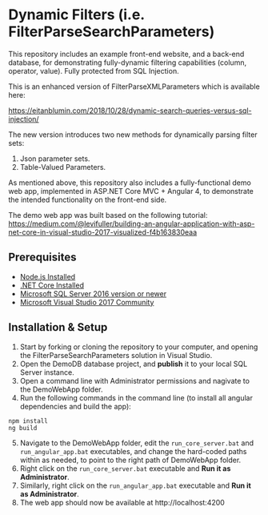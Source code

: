 # Dynamic Filters (i.e. FilterParseSearchParameters)

This repository includes an example front-end website, and a back-end database, for demonstrating fully-dynamic filtering capabilities (column, operator, value). Fully protected from SQL Injection.

This is an enhanced version of FilterParseXMLParameters which is available here:

https://eitanblumin.com/2018/10/28/dynamic-search-queries-versus-sql-injection/

The new version introduces two new methods for dynamically parsing filter sets:
1. Json parameter sets.
2. Table-Valued Parameters.

As mentioned above, this repository also includes a fully-functional demo web app, implemented in ASP.NET Core MVC + Angular 4, to demonstrate the intended functionality on the front-end side.

The demo web app was built based on the following tutorial: https://medium.com/@levifuller/building-an-angular-application-with-asp-net-core-in-visual-studio-2017-visualized-f4b163830eaa

## Prerequisites

- [Node.js Installed](https://nodejs.org/en/download/)
- [.NET Core Installed](https://www.microsoft.com/net/core#windowscmd)
- [Microsoft SQL Server 2016 version or newer](https://www.microsoft.com/en-us/sql-server/sql-server-downloads)
- [Microsoft Visual Studio 2017 Community](https://www.visualstudio.com/downloads/)

## Installation & Setup

1. Start by forking or cloning the repository to your computer, and opening the FilterParseSearchParameters solution in Visual Studio.
2. Open the DemoDB database project, and **publish** it to your local SQL Server instance.
3. Open a command line with Administrator permissions and nagivate to the DemoWebApp folder.
4. Run the following commands in the command line (to install all angular dependencies and build the app):
```
npm install
ng build
```
5. Navigate to the DemoWebApp folder, edit the `run_core_server.bat` and `run_angular_app.bat` executables, and change the hard-coded paths within as needed, to point to the right path of DemoWebApp folder.
6. Right click on the `run_core_server.bat` executable and **Run it as Administrator**.
7. Similarly, right click on the `run_angular_app.bat` executable and **Run it as Administrator**.
8. The web app should now be available at http://localhost:4200
